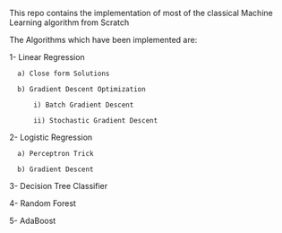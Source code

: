 This repo contains the implementation of most of the classical Machine Learning algorithm from Scratch

The Algorithms which have been implemented are:

  1- Linear Regression
  
      a) Close form Solutions
      
      b) Gradient Descent Optimization
      
          i) Batch Gradient Descent
          
          ii) Stochastic Gradient Descent
          
  2- Logistic Regression
  
      a) Perceptron Trick
      
      b) Gradient Descent 

  3- Decision Tree Classifier

  4- Random Forest

  5- AdaBoost
